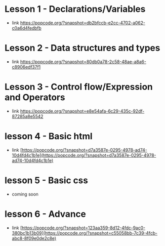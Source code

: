 # Lesson 1 - Declarations/Variables

- link https://popcode.org/?snapshot=db2bfccb-e2cc-4702-a062-c0a6d4fedbfb

# Lesson 2 - Data structures and types
- link https://popcode.org/?snapshot=80db0a78-2c58-48ae-a8a6-c8906edf37f1

# Lesson 3 - Control flow/Expression and Operators
- link https://popcode.org/?snapshot=e8e54afa-6c29-435c-92df-87285a8e5542

# lesson 4 - Basic html
- link [https://popcode.org/?snapshot=d7a3587e-0295-4978-ad74-10d4fd4c1b1e](https://popcode.org/?snapshot=d7a3587e-0295-4978-ad74-10d4fd4c1b1e)

# lesson 5 - Basic css
- coming soon

# lesson 6 - Advance
- link [https://popcode.org/?snapshot=123aa359-8d12-4fdc-9ac0-380bc1b13b09](https://popcode.org/?snapshot=c55058bb-7c39-4fcb-abc8-8f09e0de2c8e)

